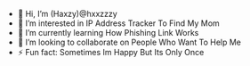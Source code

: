 - 👋 Hi, I’m (Haxzy)@hxxzzzy
- 👀 I’m interested in IP Address Tracker To Find My Mom
- 🌱 I’m currently learning How Phishing Link Works
- 💞️ I’m looking to collaborate on People Who Want To Help Me
- ⚡ Fun fact: Sometimes Im Happy But Its Only Once

<!---
hxxzzzy/hxxzzzy is a ✨ special ✨ repository because its `README.md` (this file) appears on your GitHub profile.
You can click the Preview link to take a look at your changes.
--->
